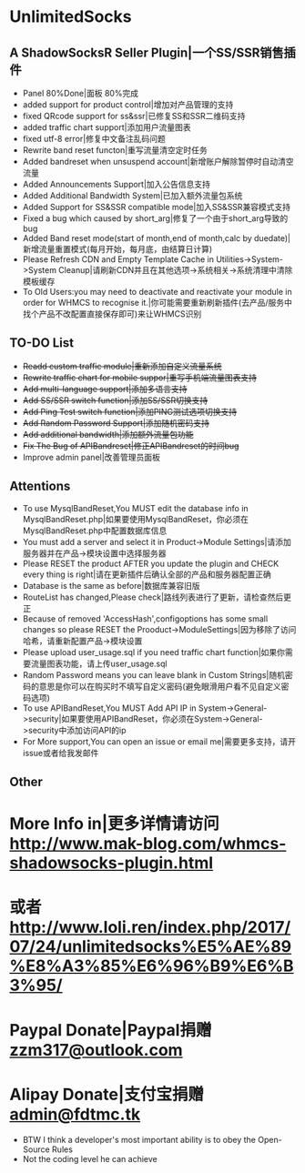 # UnlimitedSocks
## A ShadowSocksR Seller Plugin|一个SS/SSR销售插件

* Panel 80%Done|面板 80%完成
* added support for product control|增加对产品管理的支持
* fixed QRcode support for ss&ssr|已修复SS和SSR二维码支持
* added traffic chart support|添加用户流量图表
* fixed utf-8 error|修复中文备注乱码问题
* Rewrite band reset functon|重写流量清空定时任务
* Added bandreset when unsuspend account|新增账户解除暂停时自动清空流量
* Added Announcements Support|加入公告信息支持
* Added Additional Bandwidth System|已加入额外流量包系统
* Added Support for SS&SSR compatible mode|加入SS&SSR兼容模式支持
* Fixed a bug which caused by short_arg|修复了一个由于short_arg导致的bug
* Added Band reset mode(start of month,end of month,calc by duedate)|新增流量重置模式(每月开始，每月底，由结算日计算)
* Please Refresh CDN and Empty Template Cache in Utilities->System->System Cleanup|请刷新CDN并且在其他选项->系统相关->系统清理中清除模板缓存
* To Old Users:you may need to deactivate and reactivate your module in order for WHMCS to recognise it.|你可能需要重新刷新插件(去产品/服务中找个产品不改配置直接保存即可)来让WHMCS识别

## TO-DO List
* ~~Readd custom traffic module|重新添加自定义流量系统~~
* ~~Rewrite traffic chart for mobile suppor|重写手机端流量图表支持~~
* ~~Add multi-language support|添加多语言支持~~
* ~~Add SS/SSR switch function|添加SS/SSR切换支持~~
* ~~Add Ping Test switch function|添加PING测试选项切换支持~~
* ~~Add Random Password Support|添加随机密码支持~~
* ~~Add additional bandwidth|添加额外流量包功能~~
* ~~Fix The Bug of APIBandreset|修正APIBandreset的时间bug~~
* Improve admin panel|改善管理员面板

## Attentions
* To use MysqlBandReset,You MUST edit the database info in MysqlBandReset.php|如果要使用MysqlBandReset，你必须在MysqlBandReset.php中配置数据库信息
* You must add a server and select it in Product->Module Settings|请添加服务器并在产品->模块设置中选择服务器
* Please RESET the product AFTER you update the plugin and CHECK every thing is right|请在更新插件后确认全部的产品和服务器配置正确
* Database is the same as before|数据库兼容旧版
* RouteList has changed,Please check|路线列表进行了更新，请检查然后更正
* Because of removed 'AccessHash',configoptions has some small changes so please RESET the Prooduct->ModuleSettings|因为移除了访问哈希，请重新配置产品->模块设置
* Please upload user_usage.sql if you need traffic chart function|如果你需要流量图表功能，请上传user_usage.sql
* Random Password means you can leave blank in Custom Strings|随机密码的意思是你可以在购买时不填写自定义密码(避免眼滑用户看不见自定义密码选项)
* To use APIBandReset,You MUST Add API IP in System->General->security|如果要使用APIBandReset，你必须在System->General->security中添加访问API的ip
* For More support,You can open an issue or email me|需要更多支持，请开issue或者给我发邮件

## Other
# More Info in|更多详情请访问 http://www.mak-blog.com/whmcs-shadowsocks-plugin.html
# 或者 http://www.loli.ren/index.php/2017/07/24/unlimitedsocks%E5%AE%89%E8%A3%85%E6%96%B9%E6%B3%95/

# Paypal Donate|Paypal捐赠 zzm317@outlook.com
# Alipay Donate|支付宝捐赠 admin@fdtmc.tk

* BTW I think a developer's most important ability is to obey the Open-Source Rules
* Not the coding level he can achieve
